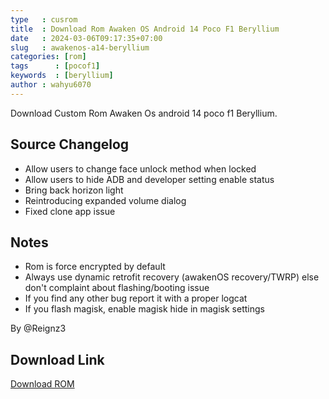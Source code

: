 ```yaml
---
type   : cusrom
title  : Download Rom Awaken OS Android 14 Poco F1 Beryllium
date   : 2024-03-06T09:17:35+07:00
slug   : awakenos-a14-beryllium
categories: [rom]
tags      : [pocof1]
keywords  : [beryllium]
author : wahyu6070
---
```


Download Custom Rom Awaken Os android 14 poco f1 Beryllium.


## Source Changelog

- Allow users to change face unlock method when locked
- Allow users to hide ADB and developer setting enable status
- Bring back horizon light
- Reintroducing expanded volume dialog
- Fixed clone app issue

## Notes
- Rom is force encrypted by default
- Always use dynamic retrofit recovery (awakenOS recovery/TWRP) else don't complaint about flashing/booting issue
- If you find any other bug report it with a proper logcat
- If you flash magisk, enable magisk hide in magisk settings

By @Reignz3

## Download Link
[Download ROM](https://sourceforge.net/projects/project-awaken/files/beryllium/)

